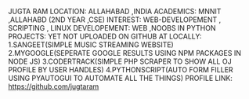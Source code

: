 JUGTA RAM
LOCATION:
ALLAHABAD ,INDIA
ACADEMICS:
MNNIT ,ALLAHABD (2ND YEAR ,CSE) 
INTEREST:
WEB-DEVELOPEMENT , SCRIPTING , LINUX
DEVELOPEMENT:
WEB ,NOOBS IN PYTHON
PROJECTS:
YET NOT UPLOADED ON GITHUB
AT LOCALLY:
1.SANGEET(SIMPLE MUSIC STREAMING WEBSITE)
2.MYGOOGLE(SEPERATE GOOGLE RESULTS USING NPM PACKAGES IN NODE JS)
3.CODERTRACK(SIMPLE PHP SCRAPER TO SHOW ALL OJ PROFILE BY USER HANDLES)
4.PYTHONSCRIPT(AUTO FORM FILLER USING PYAUTOGUI TO AUTOMATE ALL THE THINGS)
PROFILE LINK:
https://github.com/jugtaram
